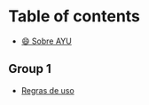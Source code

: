 # Table of contents

* [😄 Sobre AYU](README.md)

## Group 1

* [Regras de uso](group-1/regras-de-uso.md)
